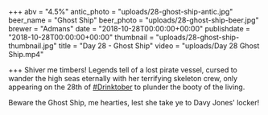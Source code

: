 +++
abv = "4.5%"
antic_photo = "uploads/28-ghost-ship-antic.jpg"
beer_name = "Ghost Ship"
beer_photo = "uploads/28-ghost-ship-beer.jpg"
brewer = "Admans"
date = "2018-10-28T00:00:00+00:00"
publishdate = "2018-10-28T00:00:00+00:00"
thumbnail = "uploads/28-ghost-ship-thumbnail.jpg"
title = "Day 28 - Ghost Ship"
video = "uploads/Day 28  Ghost Ship.mp4"

+++
Shiver me timbers! Legends tell of a lost pirate vessel, cursed to wander the high seas eternally with her terrifying skeleton crew, only appearing on the 28th of [#Drinktober](https://www.facebook.com/hashtag/drinktober?source=feed_text&epa=HASHTAG) to plunder the booty of the living.

Beware the Ghost Ship, me hearties, lest she take ye to Davy Jones' locker!
